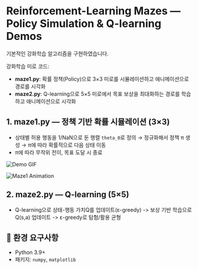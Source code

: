 # Reinforcement-Learning Mazes — Policy Simulation & Q-learning Demos
기본적인 강화학습 알고리즘을 구현하였습니다.


강화학습 미로 코드:
- **maze1.py**: 확률 정책(Policy)으로 3×3 미로를 시뮬레이션하고 애니메이션으로 경로를 시각화
- **maze2.py**: Q-learning으로 5×5 미로에서 목표 보상을 최대화하는 경로를 학습하고 애니메이션으로 시각화


## 1. maze1.py — 정책 기반 확률 시뮬레이션 (3×3)
- 상태별 허용 행동을 1/NaN으로 둔 행렬 `theta_0`로 정의 → 정규화해서 정책 π 생성 → π에 따라 확률적으로 다음 상태 이동
- π에 따라 무작위 전이, 목표 도달 시 종료


![Demo GIF](https://github.com/0weny/Reinforece-Learning/blob/main/static/maze1.gif?raw=true)

![Maze1 Animation](docs/images/maze1.gif)



## 2. maze2.py — Q-learning (5×5)
- Q-learning으로 상태-행동 가치Q를 업데이트(ε-greedy)
  -> 보상 기반 학습으로 Q(s,a) 업데이트
  -> ε-greedy로 탐험/활용 균형


## 🔧 환경 요구사항
- Python 3.9+ 
- 패키지: `numpy`, `matplotlib`




